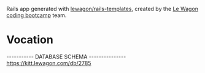 Rails app generated with [lewagon/rails-templates](https://github.com/lewagon/rails-templates), created by the [Le Wagon coding bootcamp](https://www.lewagon.com) team.
# Vocation

----------- DATABASE SCHEMA ---------------
https://kitt.lewagon.com/db/2785
